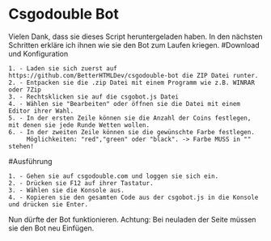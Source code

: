 # Csgodouble Bot
Vielen Dank, dass sie dieses Script heruntergeladen haben. In den nächsten
Schritten erkläre ich ihnen wie sie den Bot zum Laufen kriegen.
#Download und Konfiguration
    
    1. - Laden sie sich zuerst auf https://github.com/BetterHTMLDev/csgodouble-bot die ZIP Datei runter.
    2. - Entpacken sie die .zip Datei mit einem Programm wie z.B. WINRAR oder 7Zip
    3. - Rechtsklicken sie auf die csgobot.js Datei
    4. - Wählen sie "Bearbeiten" oder öffnen sie die Datei mit einem Editor ihrer Wahl.
    5. - In der ersten Zeile können sie die Anzahl der Coins festlegen, mit denen sie jede Runde Wetten wollen.
    6. - In der zweiten Zeile können sie die gewünschte Farbe festlegen.
         Möglichkeiten: "red","green" oder "black". -> Farbe MUSS in "" stehen!
#Ausführung
    
    1. - Gehen sie auf csgodouble.com und loggen sie sich ein.
    2. - Drücken sie F12 auf ihrer Tastatur.
    3. - Wählen sie die Konsole aus. 
    4. - Kopieren sie den gesamten Code aus der csgobot.js in die Konsole und drücken sie Enter.
Nun dürfte der Bot funktionieren. Achtung: Bei neuladen der Seite müssen sie den Bot neu Einfügen.